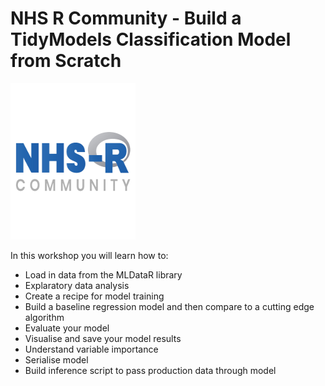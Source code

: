 # NHS R Community - Build a TidyModels Classification Model from Scratch
<p><a href="https://hutsons-hacks.info/"><img src = "man/fig/NHSR.png" width = "200px" height="250px"></a></p>
<!--<p><a href="https://hutsons-hacks.info/"><img src = "man/fig/NHSR.png" width = "125px" height = "150px"></a></p> -->
  
In this workshop you will learn how to:
- Load in data from the MLDataR library
- Explaratory data analysis
- Create a recipe for model training 
- Build a baseline regression model and then compare to a cutting edge algorithm
- Evaluate your model
- Visualise and save your model results
- Understand variable importance
- Serialise model
- Build inference script to pass production data through model



